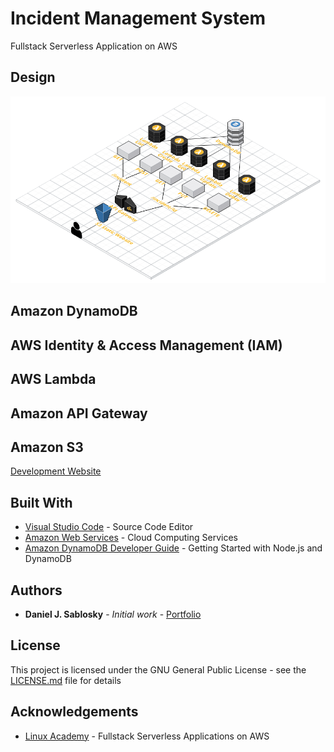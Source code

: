 # Incident Management System

Fullstack Serverless Application on AWS

## Design

![](Image.png)

## Amazon DynamoDB

## AWS Identity & Access Management (IAM)

## AWS Lambda

## Amazon API Gateway

## Amazon S3
[Development Website](http://djs-incident-management-system.s3-website-us-east-1.amazonaws.com)

## Built With

* [Visual Studio Code](https://code.visualstudio.com) - Source Code Editor
* [Amazon Web Services](https://aws.amazon.com) - Cloud Computing Services
* [Amazon DynamoDB Developer Guide](https://docs.aws.amazon.com/amazondynamodb/latest/developerguide/GettingStarted.NodeJs.html) - Getting Started with Node.js and DynamoDB

## Authors

* **Daniel J. Sablosky** - *Initial work* - [Portfolio](https://portfolio.djsablosky.info)

## License

This project is licensed under the GNU General Public License - see the [LICENSE.md](LICENSE.md) file for details

## Acknowledgements

* [Linux Academy](https://linuxacademy.com) - Fullstack Serverless Applications on AWS